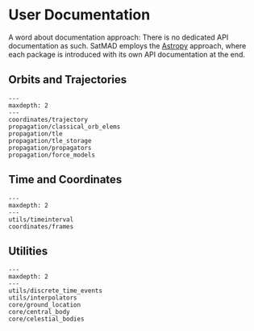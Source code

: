 # User Documentation

A word about documentation approach: There is no dedicated API documentation as such. SatMAD employs the [Astropy](https://docs.astropy.org/en/latest/coordinates/index.html) approach, where each package is introduced with its own API documentation at the end.

## Orbits and Trajectories

```{toctree} 
---
maxdepth: 2
---
coordinates/trajectory
propagation/classical_orb_elems
propagation/tle
propagation/tle_storage
propagation/propagators
propagation/force_models
```


## Time and Coordinates

```{toctree} 
---
maxdepth: 2
---
utils/timeinterval
coordinates/frames
```


## Utilities

```{toctree} 
---
maxdepth: 2
---
utils/discrete_time_events
utils/interpolators
core/ground_location
core/central_body
core/celestial_bodies
```

